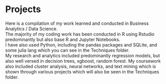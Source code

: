 # Projects
<p>Here is a compilation of my work learned and conducted in Business Analytics / Data Science. 
<br>The majority of my coding work has been conducted in R using Rstudio predominantly but also base R and Jupyter Notebooks.
<br>I have also used Python, including the pandas packages and SQLite, and some julia lang which you can see in the Techniques folder.
<br>My research and analytics included predominantly regression models, but also well versed in decision trees, xgboost, random forest. My coursework also included cluster analysis, neural networks, and text mining which is shown through various projects which will also be seen in the Techniques folder.
